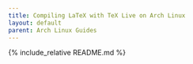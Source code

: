 ```yaml
---
title: Compiling LaTeX with TeX Live on Arch Linux
layout: default
parent: Arch Linux Guides
---
```


{% include_relative README.md %}
